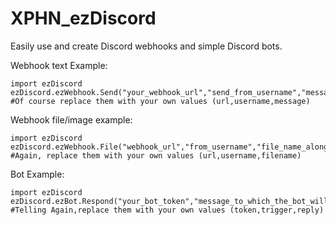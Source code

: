 # XPHN_ezDiscord
Easily  use and create Discord webhooks and simple Discord bots.

Webhook text Example:
```
import ezDiscord
ezDiscord.ezWebhook.Send("your_webhook_url","send_from_username","message_content") 
#Of course replace them with your own values (url,username,message)
```
Webhook file/image example:
```
import ezDiscord
ezDiscord.ezWebhook.File("webhook_url","from_username","file_name_along_with_file_extension")
#Again, replace them with your own values (url,username,filename)
```
Bot Example:
```
import ezDiscord
ezDiscord.ezBot.Respond("your_bot_token","message_to_which_the_bot_will_reply","message_which_bot_will_send_back_as_reply")  
#Telling Again,replace them with your own values (token,trigger,reply)
```